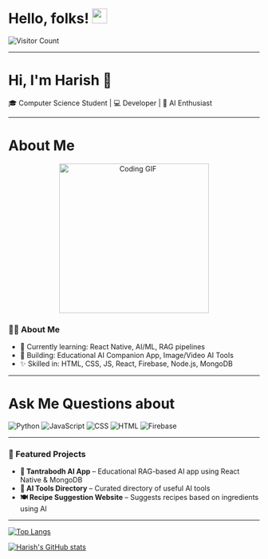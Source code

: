 # Hello, folks! <img src="https://raw.githubusercontent.com/MartinHeinz/MartinHeinz/master/wave.gif" width="30px">

![Visitor Count](https://profile-counter.glitch.me/{harishkumar59}/count.svg)

---

# Hi, I'm Harish 👋

🎓 Computer Science Student | 💻 Developer | 🚀 AI Enthusiast

---

<h1> About Me </h1>

<p align="center">
  <img src="https://media.giphy.com/media/qgQUggAC3Pfv687qPC/giphy.gif" width="300" alt="Coding GIF">
</p>

### 👨‍💻 About Me
- 🌱 Currently learning: React Native, AI/ML, RAG pipelines
- 🔭 Building: Educational AI Companion App, Image/Video AI Tools
- ✨ Skilled in: HTML, CSS, JS, React, Firebase, Node.js, MongoDB

---

<H1><b>Ask Me Questions about</b></H1>

![Python](https://img.shields.io/badge/python-3670A0?style=for-the-badge&logo=python&logoColor=ffdd54)
![JavaScript](https://img.shields.io/badge/javascript-%23323330.svg?style=for-the-badge&logo=javascript&logoColor=%23F7DF1E)
![CSS](https://img.shields.io/badge/css-%231572B6.svg?style=for-the-badge&logo=css3&logoColor=white)
![HTML](https://img.shields.io/badge/html-%23E34F26.svg?style=for-the-badge&logo=html5&logoColor=white)
![Firebase](https://img.shields.io/badge/firebase-%23039BE5.svg?style=for-the-badge&logo=firebase)

---

### 📌 Featured Projects
- **📱 Tantrabodh AI App** – Educational RAG-based AI app using React Native & MongoDB  
- **🧠 AI Tools Directory** – Curated directory of useful AI tools  
- **🍽️ Recipe Suggestion Website** – Suggests recipes based on ingredients using AI  

---

[![Top Langs](https://github-readme-stats.vercel.app/api/top-langs/?username=harishkumar59&layout=compact)](https://github.com/harishkumar59/harishkumar59)

[![Harish's GitHub stats](https://github-readme-stats.vercel.app/api?username=harishkumar59)](https://github.com/harishkumar59/harishkumar59)
